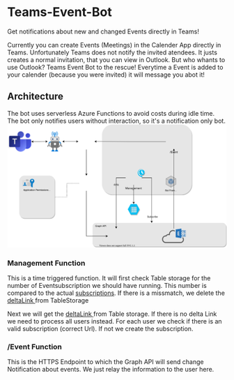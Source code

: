 # Teams-Event-Bot
Get notifications about new and changed Events directly in Teams!

Currently you can create Events (Meetings) in the Calender App directly in Teams. Unfortunately Teams does not notify the invited atendees. It justs creates a normal invitation, that you can view in Outlook. But who whants to use Outlook?
Teams Event Bot to the rescue! Everytime a Event is added to your calender (because you were invited) it will message you abot it!

## Architecture
The bot uses serverless Azure Functions to avoid costs during idle time. The bot only notifies users without interaction, so it's a notification only bot.
![Architecture](Architecture.svg)

### Management Function
This is a time triggered function. It will first check Table storage for the number of Eventsubscription we should have running. This number is compared to the actual [subscriptions](https://docs.microsoft.com/en-us/graph/api/resources/subscription?view=graph-rest-1.0). If there is a missmatch, we delete the [deltaLink ](https://docs.microsoft.com/en-us/graph/api/user-delta?view=graph-rest-1.0&tabs=http)from TableStorage

Next we will get the [deltaLink ](https://docs.microsoft.com/en-us/graph/api/user-delta?view=graph-rest-1.0&tabs=http)from Table storage. If there is no delta Link we need to process all users instead. For each user we check if there is an valid subscription (correct Url). If not we create the subscription.

### /Event Function
This is the HTTPS Endpoint to which the Graph API will send change Notification about events. We just relay the information to the user here.
